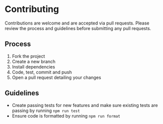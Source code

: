 # Contributing

Contributions are welcome and are accepted via pull requests. Please review the process and guidelines before submitting any pull requests.

## Process

1. Fork the project
2. Create a new branch
3. Install dependencies
4. Code, test, commit and push
5. Open a pull request detailing your changes

## Guidelines

- Create passing tests for new features and make sure existing tests are passing by running `npm run test`
- Ensure code is formatted by running `npm run format`
